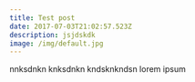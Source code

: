 ```yaml
---
title: Test post
date: 2017-07-03T21:02:57.523Z
description: jsjdskdk
image: /img/default.jpg
---
```

nnksdnkn knksdnkn kndsknkndsn lorem ipsum


